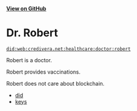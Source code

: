 #### [View on GitHub](https://github.com/w3c-ccg/credivera.net/tree/master/healthcare/doctor/robert/)

# Dr. Robert

[`did:web:credivera.net:healthcare:doctor:robert`](https://did-web.web.app/api/v1/identifiers/did:web:credivera.net:healthcare:doctor:robert)

Robert is a doctor.

Robert provides vaccinations.

Robert does not care about blockchain.

- [did](./did.json)
- [keys](./keys.json)
